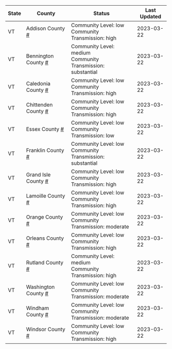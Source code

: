 State | County | Status | Last Updated
--- | --- | --- | --- 
VT | Addison County <a href="#addison_county">#</a> | <a name="addison_county"></a>Community Level: low<br/>Community Transmission: high | 2023-03-22
VT | Bennington County <a href="#bennington_county">#</a> | <a name="bennington_county"></a>Community Level: medium<br/>Community Transmission: substantial | 2023-03-22
VT | Caledonia County <a href="#caledonia_county">#</a> | <a name="caledonia_county"></a>Community Level: low<br/>Community Transmission: high | 2023-03-22
VT | Chittenden County <a href="#chittenden_county">#</a> | <a name="chittenden_county"></a>Community Level: low<br/>Community Transmission: high | 2023-03-22
VT | Essex County <a href="#essex_county">#</a> | <a name="essex_county"></a>Community Level: low<br/>Community Transmission: low | 2023-03-22
VT | Franklin County <a href="#franklin_county">#</a> | <a name="franklin_county"></a>Community Level: low<br/>Community Transmission: substantial | 2023-03-22
VT | Grand Isle County <a href="#grand_isle_county">#</a> | <a name="grand_isle_county"></a>Community Level: low<br/>Community Transmission: high | 2023-03-22
VT | Lamoille County <a href="#lamoille_county">#</a> | <a name="lamoille_county"></a>Community Level: low<br/>Community Transmission: high | 2023-03-22
VT | Orange County <a href="#orange_county">#</a> | <a name="orange_county"></a>Community Level: low<br/>Community Transmission: moderate | 2023-03-22
VT | Orleans County <a href="#orleans_county">#</a> | <a name="orleans_county"></a>Community Level: low<br/>Community Transmission: high | 2023-03-22
VT | Rutland County <a href="#rutland_county">#</a> | <a name="rutland_county"></a>Community Level: medium<br/>Community Transmission: high | 2023-03-22
VT | Washington County <a href="#washington_county">#</a> | <a name="washington_county"></a>Community Level: low<br/>Community Transmission: moderate | 2023-03-22
VT | Windham County <a href="#windham_county">#</a> | <a name="windham_county"></a>Community Level: low<br/>Community Transmission: moderate | 2023-03-22
VT | Windsor County <a href="#windsor_county">#</a> | <a name="windsor_county"></a>Community Level: low<br/>Community Transmission: high | 2023-03-22

